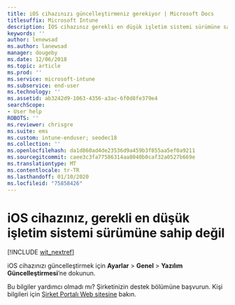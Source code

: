 ```yaml
---
title: iOS cihazınızı güncelleştirmeniz gerekiyor | Microsoft Docs
titlesuffix: Microsoft Intune
description: İOS cihazınız gerekli en düşük işletim sistemi sürümüne sahip değil.
keywords: ''
author: lenewsad
ms.author: lanewsad
manager: dougeby
ms.date: 12/06/2018
ms.topic: article
ms.prod: ''
ms.service: microsoft-intune
ms.subservice: end-user
ms.technology: ''
ms.assetid: ab3242d9-1063-4356-a3ac-6f0d8fe379e4
searchScope:
- User help
ROBOTS: ''
ms.reviewer: chrisgre
ms.suite: ems
ms.custom: intune-enduser; seodec18
ms.collection: ''
ms.openlocfilehash: da1d860ad4de23536d9a459b3f855aa5ef0a9211
ms.sourcegitcommit: caee3c3fa77586314aa8040b0caf32a0527b669e
ms.translationtype: MT
ms.contentlocale: tr-TR
ms.lasthandoff: 01/10/2020
ms.locfileid: "75858426"
---
```

# <a name="your-ios-device-doesnt-have-the-required-minimum-operating-system-version"></a>iOS cihazınız, gerekli en düşük işletim sistemi sürümüne sahip değil

[!INCLUDE [wit_nextref](includes/end-user-os-update-guidance.md)]

iOS cihazınızı güncelleştirmek için **Ayarlar** > **Genel** > **Yazılım Güncelleştirmesi**’ne dokunun.

Bu bilgiler yardımcı olmadı mı? Şirketinizin destek bölümüne başvurun. Kişi bilgileri için [Şirket Portalı Web sitesine](https://go.microsoft.com/fwlink/?linkid=2010980) bakın.
